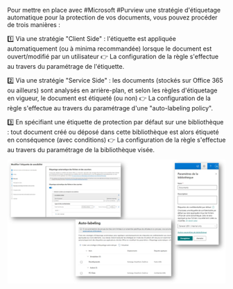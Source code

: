 Pour mettre en place avec #Microsoft #Purview une stratégie d'étiquetage automatique pour la protection de vos documents, vous pouvez procéder de trois manières :

1️⃣ Via une stratégie "Client Side" : l'étiquette est appliquée automatiquement (ou à minima recommandée) lorsque le document est ouvert/modifié par un utilisateur
👉 La configuration de la règle s'effectue au travers du paramétrage de l'étiquette.

2️⃣ Via une stratégie "Service Side" : les documents (stockés sur Office 365 ou ailleurs) sont analysés en arrière-plan, et selon les règles d'étiquetage en vigueur, le document est étiqueté (ou non)
👉 La configuration de la règle s'effectue au travers du paramétrage d'une "auto-labeling policy".

3️⃣ En spécifiant une étiquette de protection par défaut sur une bibliothèque : tout document créé ou déposé dans cette bibliothèque est alors étiqueté en conséquence (avec conditions)
👉 La configuration de la règle s'effectue au travers du paramétrage de la bibliothèque visée.

![alt text](image-7.png)
